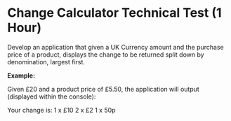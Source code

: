 # Change Calculator Technical Test (1 Hour)

Develop an application that given a UK Currency amount and the purchase price of a product, displays the change to be returned split down by denomination, largest first.

**Example:**

Given £20 and a product price of £5.50, the application will output (displayed within the console):

Your change is:
1 x £10
2 x £2
1 x 50p
